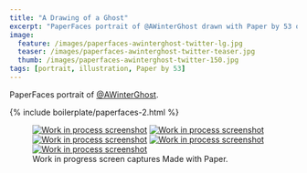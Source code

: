 ```yaml
---
title: "A Drawing of a Ghost"
excerpt: "PaperFaces portrait of @AWinterGhost drawn with Paper by 53 on an iPad."
image: 
  feature: /images/paperfaces-awinterghost-twitter-lg.jpg
  teaser: /images/paperfaces-awinterghost-twitter-teaser.jpg
  thumb: /images/paperfaces-awinterghost-twitter-150.jpg
tags: [portrait, illustration, Paper by 53]
---
```


PaperFaces portrait of [@AWinterGhost](http://twitter.com/AWinterGhost).

{% include boilerplate/paperfaces-2.html %}

<figure class="third">
  <a href="{{ site.url }}/images/paperfaces-awinterghost-process-1-lg.jpg"><img src="{{ site.url }}/images/paperfaces-awinterghost-process-1-600.jpg" alt="Work in process screenshot"></a>
  <a href="{{ site.url }}/images/paperfaces-awinterghost-process-2-lg.jpg"><img src="{{ site.url }}/images/paperfaces-awinterghost-process-2-600.jpg" alt="Work in process screenshot"></a>
  <a href="{{ site.url }}/images/paperfaces-awinterghost-process-3-lg.jpg"><img src="{{ site.url }}/images/paperfaces-awinterghost-process-3-600.jpg" alt="Work in process screenshot"></a>
  <a href="{{ site.url }}/images/paperfaces-awinterghost-process-4-lg.jpg"><img src="{{ site.url }}/images/paperfaces-awinterghost-process-4-600.jpg" alt="Work in process screenshot"></a>
  <a href="{{ site.url }}/images/paperfaces-awinterghost-process-5-lg.jpg"><img src="{{ site.url }}/images/paperfaces-awinterghost-process-5-600.jpg" alt="Work in process screenshot"></a>
  <figcaption>Work in progress screen captures Made with Paper.</figcaption>
</figure>
